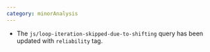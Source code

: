 ```yaml
---
category: minorAnalysis
---
```

* The `js/loop-iteration-skipped-due-to-shifting` query has been updated with `reliability` tag.
